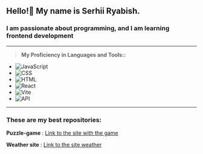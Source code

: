 ## Hello!👋 My name is Serhii Ryabish.
### I am passionate about programming, and I am learning frontend development
___
>**My Proficiency in Languages and Tools::**
   - ![JavaScript](https://img.shields.io/badge/JavaScript-ES6-yellow?colorA=yellow&colorB=gray)
   - ![CSS](https://img.shields.io/badge/CSS-3-orange?colorA=blue&colorB=green)
   - ![HTML](https://img.shields.io/badge/HTML-5-blue?colorA=orange&colorB=white)
   - ![React](https://img.shields.io/badge/-React-%2361DAFB?logo=react&logoColor=white)
   - ![Vite](https://img.shields.io/badge/-Vite-%23007ACC?logo=vite&logoColor=white)
   - ![API](https://img.shields.io/badge/-API-ff69b4)
___

### These are my best repositories:
**Puzzle-game** :
[Link to the site with the game](https://github.com/RSS-2000/Puzzle-game)

**Weather site** :
[Link to the site weather](https://github.com/RSS-777/weather-project)

